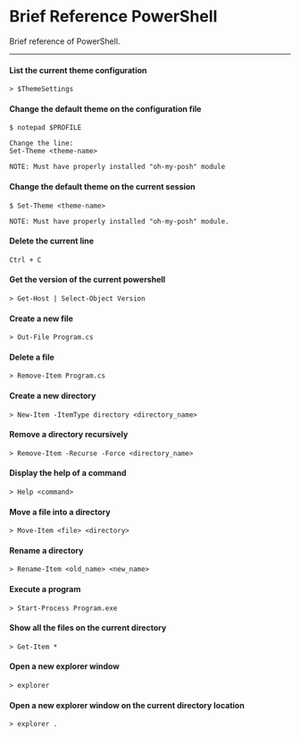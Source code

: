 # Brief Reference PowerShell
Brief reference of PowerShell.

---

#### List the current theme configuration
```
> $ThemeSettings
```

#### Change the default theme on the configuration file
```
$ notepad $PROFILE

Change the line:
Set-Theme <theme-name>

NOTE: Must have properly installed "oh-my-posh" module
```

#### Change the default theme on the current session
```
$ Set-Theme <theme-name>

NOTE: Must have properly installed "oh-my-posh" module.
```

#### Delete the current line
```
Ctrl + C
```

#### Get the version of the current powershell
```
> Get-Host | Select-Object Version
```

#### Create a new file
```
> Out-File Program.cs
```

#### Delete a file
```
> Remove-Item Program.cs
```

#### Create a new directory
```
> New-Item -ItemType directory <directory_name>
```

#### Remove a directory recursively
```
> Remove-Item -Recurse -Force <directory_name>
```

#### Display the help of a command
```
> Help <command>
```

#### Move a file into a directory
```
> Move-Item <file> <directory>
```

#### Rename a directory
```
> Rename-Item <old_name> <new_name>
```

#### Execute a program
```
> Start-Process Program.exe
```

#### Show all the files on the current directory
```
> Get-Item *
```

#### Open a new explorer window
```
> explorer
```

#### Open a new explorer window on the current directory location
```
> explorer .
```
